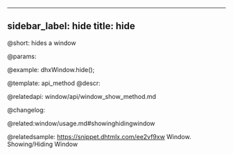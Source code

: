 
---
sidebar_label: hide
title: hide
---          

@short: hides a window


@params:




@example:
dhxWindow.hide();


@template: api_method
@descr:



@relatedapi:
window/api/window_show_method.md


@changelog:

@related:window/usage.md#showinghidingwindow

@relatedsample: https://snippet.dhtmlx.com/ee2vf9xw	Window. Showing/Hiding Window